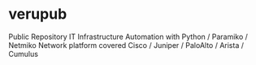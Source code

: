 # verupub
Public Repository
IT Infrastructure  Automation with Python / Paramiko / Netmiko
Network platform covered Cisco / Juniper / PaloAlto / Arista / Cumulus
